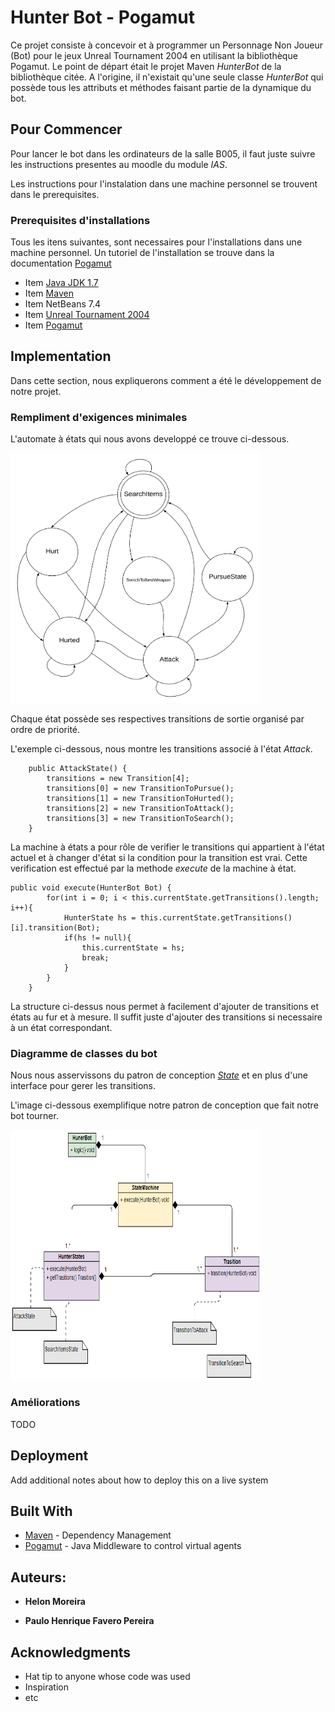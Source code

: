 # Hunter Bot - Pogamut

Ce projet consiste à concevoir et à programmer un Personnage Non Joueur (Bot) pour le jeux Unreal Tournament 2004 en utilisant la bibliothèque Pogamut.
Le point de départ était le projet Maven *HunterBot* de la bibliothèque citée.
A l'origine, il n'existait qu'une seule classe *HunterBot* qui possède tous les attributs et méthodes faisant partie de la dynamique du bot.


## Pour Commencer

Pour lancer le bot dans les ordinateurs de la salle B005, il faut juste suivre les instructions presentes au moodle du module *IAS*.

Les instructions pour l'instalation dans une machine personnel se trouvent dans le prerequisites.

### Prerequisites d'installations

Tous les itens suivantes, sont necessaires pour l'installations dans une machine personnel. Un tutoriel de l'installation se trouve dans la documentation [Pogamut](http://pogamut.cuni.cz/main/tiki-view_blog_post.php?postId=47)

* Item [Java JDK 1.7](https://www.oracle.com/technetwork/java/javase/downloads/jdk8-downloads-2133151.html)
* Item [Maven](https://maven.apache.org/)
* Item NetBeans 7.4
* Item [Unreal Tournament 2004](https://store.steampowered.com/app/13230/Unreal_Tournament_2004_Editors_Choice_Edition/)
* Item [Pogamut](http://pogamut.cuni.cz/main/tiki-index.php) 

## Implementation

Dans cette section, nous expliquerons comment a été le développement de notre projet.

### Rempliment d'exigences minimales

L'automate à états qui nous avons developpé ce trouve ci-dessous.

<img src="https://github.com/PauloFavero/Java-Projects/blob/master/Bot_States.png" width="400" height="400" />

Chaque état possède ses respectives transitions de sortie organisé par ordre de priorité.

L'exemple ci-dessous, nous montre les transitions associé à l'état *Attack*. 

```
    public AttackState() {
        transitions = new Transition[4];
        transitions[0] = new TransitionToPursue();
        transitions[1] = new TransitionToHurted();
        transitions[2] = new TransitionToAttack();
        transitions[3] = new TransitionToSearch();
    }
```

La machine à états a pour rôle de verifier le transitions qui appartient à l'état actuel et à changer d'état si la condition pour la transition est vrai. Cette verification est effectué par la methode *execute* de la machine à état.

```
public void execute(HunterBot Bot) {
        for(int i = 0; i < this.currentState.getTransitions().length; i++){
            HunterState hs = this.currentState.getTransitions()[i].transition(Bot);
            if(hs != null){
                this.currentState = hs;
                break;
            }
        }
    }
 ```
 La structure ci-dessus nous permet à facilement d'ajouter de transitions et états au fur et à mesure. Il suffit juste d'ajouter des transitions si necessaire à un état correspondant.

### Diagramme de classes du bot

Nous nous asservissons du patron de conception *[State](https://sourcemaking.com/design_patterns/state)* et en plus d'une interface pour gerer les transitions. 

L'image ci-dessous exemplifique notre patron de conception que fait notre bot tourner. 

<img src="https://github.com/PauloFavero/Java-Projects/blob/master/Pogamut%20Hunter%20Bot/readme_El_Matador/Bot_UML.png" width="400" height="400" />

### Améliorations

TODO

## Deployment

Add additional notes about how to deploy this on a live system

## Built With

* [Maven](https://maven.apache.org/) - Dependency Management
* [Pogamut](http://pogamut.cuni.cz/main/tiki-index.php) - Java Middleware to control virtual agents

## Auteurs: 

* **Helon Moreira**

* **Paulo Henrique Favero Pereira**

## Acknowledgments

* Hat tip to anyone whose code was used
* Inspiration
* etc

